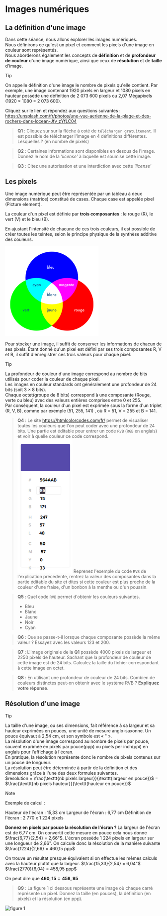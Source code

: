 # Images numériques  

## La définition d'une image


Dans cette séance, nous allons explorer les images numériques.  
Nous définirons ce qu'est un pixel et comment les pixels d'une image en couleur sont représentés.  
Nous aborderons également les concepts de __définition__ et de __profondeur de couleur__ d'une image numérique, ainsi que ceux de __résolution__ et de __taille__ d'image.  


> [!TIP]
> On appelle définition d'une image le nombre de pixels qu'elle contient. Par exemple, une image contenant 1920 pixels en largeur et 1080 pixels en hauteur possède une définition de 2 073 600 pixels ou 2,07 Mégapixels (1920 × 1080 = 2 073 600).

Cliquez sur le lien et répondez aux questions suivantes : https://unsplash.com/fr/photos/une-vue-aerienne-de-la-plage-et-des-rochers-dans-locean-Jfv_zYfLC04

> __Q1__ :  Cliquez sur sur la flèche à coté de `télécharger gratuitement`. Il est possible de télécharger l'image en 4 définitions différentes. Lesquelles ? (en nombre de pixels)

> __Q2__ : Certaines informations sont disponibles en desous de l'image. Donnez le nom de la _'license'_ à laquelle est soumise cette image.   

> __Q3__ : Citez une autorisation et une interdiction avec cette _'license'_  


## Les pixels  

Une image numérique peut être représentée par un tableau à deux dimensions (matrice) constitué de cases. Chaque case est appelée pixel (Picture element).  

La couleur d'un pixel est définie par __trois composantes__ : le rouge (R), le vert (V) et le bleu (B).  

En ajustant l'intensité de chacune de ces trois couleurs, il est possible de créer toutes les teintes, selon le principe physique de la synthèse additive des couleurs.  

<img src="img_images_numeriques_md/additive.jpg" alt="additive" width="300"/>  


Pour stocker une image, il suffit de conserver les informations de chacun de ses pixels. Étant donné qu'un pixel est défini par ses trois composantes R, V et B, il suffit d'enregistrer ces trois valeurs pour chaque pixel.

> [!TIP] 
> La profondeur de couleur d'une image correspond au nombre de bits utilisés pour coder la couleur de chaque pixel.  
> Les images en couleur standards ont généralement une profondeur de 24 bits (soit 3 $\times$ 8 bits).    
> Chaque octet(groupe de 8 bits) correspond à une composante (Rouge, verte ou bleu) avec des valeurs entières comprises entre 0 et 255.  
> Par conséquent, la couleur d'un pixel est exprimée sous la forme d'un triplet (R, V, B), comme par exemple (51, 255, 141) , où R = 51, V = 255 et B = 141.


> __Q4__ : Le site https://htmlcolorcodes.com/fr/ permet de visualiser toutes les couleurs que l'on peut coder avec une profondeur de 24 bits.
> Une partie est éditable pour entrer un code `RVB` (`RGB` en anglais) et voir à quelle couleur ce code correspond.   
![code color](img_images_numeriques_md/color_code.png)
> Reprenez l'exemple du code `RVB` de l'explication précédente, rentrez la valeur des composantes dans la partie éditable du site et dites si cette couleur est plus proche de la couleur d'une fraise, d'un bonbon à la menthe ou d'un poussin. 


> __Q5__ : Quel code `RVB` permet d'obtenir les couleurs suivantes. 
> - Bleu
> - Blanc
> - Jaune
> - Noir
> - Cyan 


> __Q6__ : Que se passe-t-il lorsque chaque composante possède la même valeur ? Essayez avec les valeurs 123 et 200.


> __Q7__ : L'image originale de la __Q1__ possède 4000 pixels de largeur et 2250 pixels de hauteur. Sachant que la profondeur de couleur de cette image est de 24 bits. Calculez la taille du fichier correspondant à cette image en octet.  


> __Q8__ : En utilisant une profondeur de couleur de 24 bits. Combien de couleurs distinctes peut-on obtenir avec le système RVB ? __Expliquez votre réponse__.


## Résolution d'une image  


> [!TIP] 
> La taille d'une image, ou ses dimensions, fait référence à sa largeur et sa hauteur exprimées en pouces, une unité de mesure anglo-saxonne. Un pouce équivaut à 2,54 cm, et son symbole est « " ».  
> La résolution d'une image correspond au nombre de pixels par pouce, souvent exprimée en pixels par pouce(ppp) ou pixels per inch(ppi) en anglais pour l'affichage à l'écran.  
> En pratique, la résolution représente donc le nombre de pixels contenus sur un pouce de longueur.  
> La résolution peut être déterminée à partir de la définition et des dimensions grâce à l'une des deux formules suivantes.  
> $resolution = \frac{\texttt{nb pixels largeur}}{\texttt{largeur en pouce}}$ = $\frac{\texttt{nb pixels hauteur}}{\texttt{hauteur en pouce}}$  


> [!NOTE]
> Exemple de calcul : 
> 
> Hauteur de l'écran : 15,33 cm 
> Largeur de l'écran : 6,77 cm
> Définition de l'écran : 2 770 x 1 224 pixels
> 
> __Donnez en pixels par pouce la résolution de l'écran ?__ 
> La largeur de l'écran est de 6,77 cm. 
> On convertit cette mesure en pouce cela nous donne $\frac{6,77}{2,54} = 2,66"$. 
> L'écran possède 1 224 pixels en largeur sur une longueur de 2,66". 
> On calcule donc la résolution de la manière suivante $\frac{1224}{2,66} = 460,15 ppp$
> 
> On trouve un résultat presque équivalent si on effectue les mêmes calculs avec la hauteur plutôt que la largeur. 
> $\frac{15,33}{2,54} = 6,04"$
> $\frac{2770}{6,04} = 458,95 ppp$
> 
> On peut dire que __$460,15 = 458,95$__  


> __Q9__ : La figure 1 ci dessous représente une image où chaque carré représente un pixel. Donnez la taille (en pouces), la définition (en pixels) et la résolution (en ppp).  

![figure 1](../photographie_numerique/img_images_numeriques_md/snt_nathan_p_93_FIGURE_1.png)  

